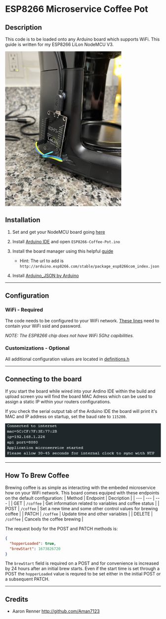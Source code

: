# ESP8266 Microservice Coffee Pot

## Description
This code is to be loaded onto any Arduino board which supports WiFi. This guide is written for my ESP8266 LiLon NodeMCU V3.

<img src="./resources/coffeepot_closeup.jpg" width="376" height="501" >

## Installation
1. Set and get your NodeMCU board going [here](https://www.instructables.com/Getting-Started-With-ESP8266LiLon-NodeMCU-V3Flashi/)

2. Install [Arduino IDE](https://www.arduino.cc/en/software) and open `ESP8266-Coffee-Pot.ino`

3. Install the board manager using this helpful [guide](https://arduino-esp8266.readthedocs.io/en/3.1.1/installing.html#boards-manager)
    * Hint: The url to add is `http://arduino.esp8266.com/stable/package_esp8266com_index.json`

4. Install [Arduino_JSON by Arduino](https://github.com/arduino-libraries/Arduino_JSON)
---
## Configuration
### WiFi - Required
The code needs to be configured to your WiFi network. 
[These lines](https://github.com/Aman7123/ESP8266-Coffee-Pot/blob/757ff3c42405b5e6583dc6497e3fa2715ad95372/ESP8266-Coffee-Pot.ino#L10-L11) need to contain your WiFi ssid and password.

*NOTE: The ESP8266 chip does not have WiFi 5Ghz capibilities.*

### Customizations - Optional
All additional configuration values are located in [definitions.h](https://github.com/Aman7123/ESP8266-Coffee-Pot/blob/main/src/definitions/definitions.h)

---
## Connecting to the board
If you start the board while wired into your Ardino IDE within the build and upload screen you will find the board MAC Adress which can be used to assign a static IP within your routers configurations.

If you check the serial output tab of the Arduino IDE the board will print it's MAC and IP address on startup, set the baud rate to `115200`.

![ESP8266 board serial monitor output showing mac and ip address](./resources/startup-serial-output.png)

---
## How To Brew Coffee
Brewing coffee is as simple as interacting with the embeded microservice how on your WiFi network.
This board comes equiped with these endpoints on the default configuration:
| Method | Endpoint | Decription |
| --- | --- | --- |
| GET | `/coffee` | Get information related to variables and coffee status |
| POST | `/coffee` | Set a new time and some other control values for brewing coffee |
| PATCH | `/coffee` | Update time and other variables |
| DELETE | `/coffee` | Cancels the coffee brewing |

The request body for the POST and PATCH methods is:
```json
{
  "hopperLoaded": true,
  "brewStart": 1673826720
}
```

The `brewStart` field is required on a POST and for convenience is increased by 24 hours after an initial brew starts. 
Even if the start time is set through a POST the `hopperLoaded` value is requred to be set either in the initial POST or a subsequent PATCH. 

---
## Credits
* Aaron Renner <http://github.com/Aman7123>